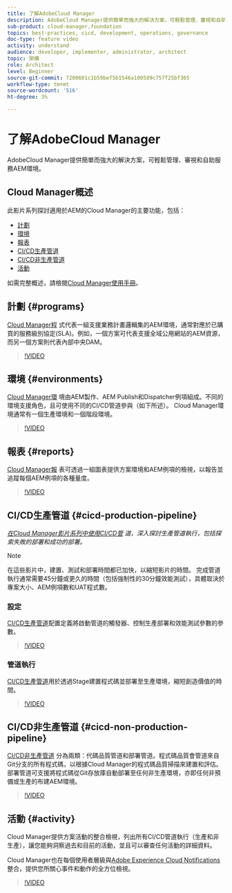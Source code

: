 ```yaml
---
title: 了解AdobeCloud Manager
description: AdobeCloud Manager提供簡單而強大的解決方案，可輕鬆管理、審視和自助服務AEM環境。
sub-product: cloud-manager,foundation
topics: best-practices, cicd, development, operations, governance
doc-type: feature video
activity: understand
audience: developer, implementer, administrator, architect
topic: 架構
role: Architect
level: Beginner
source-git-commit: 7200601c1b59bef5b1546a100589c757f25bf365
workflow-type: tm+mt
source-wordcount: '516'
ht-degree: 3%

---
```



# 了解AdobeCloud Manager

AdobeCloud Manager提供簡單而強大的解決方案，可輕鬆管理、審視和自助服務AEM環境。

## Cloud Manager概述

此影片系列探討適用於AEM的Cloud Manager的主要功能，包括：

* [計劃](#programs)
* [環境](#environments)
* [報表](#reports)
* [CI/CD生產管道](#cicd-production-pipeline)
* [CI/CD非生產管道](#cicd-non-production-pipeline)
* [活動](#activity)

如需完整概述，請檢閱[Cloud Manager使用手冊](https://experienceleague.adobe.com/docs/experience-manager-cloud-manager/using/introduction-to-cloud-manager.html?lang=zh-Hant)。

## 計劃 {#programs}

[Cloud Manager程](https://experienceleague.adobe.com/docs/experience-manager-cloud-manager/using/getting-started/setting-up-program.html) 式代表一組支援業務計畫邏輯集的AEM環境，通常對應於已購買的服務級別協定(SLA)。例如，一個方案可代表支援全域公用網站的AEM資源，而另一個方案則代表內部中央DAM。

>[!VIDEO](https://video.tv.adobe.com/v/26313/?quality=12&learn=on)

## 環境 {#environments}

[Cloud Manager環](https://experienceleague.adobe.com/docs/experience-manager-cloud-manager/using/how-to-use/manage-your-environment.html) 境由AEM製作、AEM Publish和Dispatcher例項組成。不同的環境支援角色，且可使用不同的CI/CD管道參與（如下所述）。 Cloud Manager環境通常有一個生產環境和一個階段環境。

>[!VIDEO](https://video.tv.adobe.com/v/26318/?quality=12&learn=on)

## 報表 {#reports}

[Cloud Manager報](https://experienceleague.adobe.com/docs/experience-manager-cloud-manager/using/how-to-use/monitor-your-environments.html) 表可透過一組圖表提供方案環境和AEM例項的檢視，以報告並追蹤每個AEM例項的各種量度。

>[!VIDEO](https://video.tv.adobe.com/v/26315/?quality=12&learn=on)

## CI/CD生產管道 {#cicd-production-pipeline}

*[在Cloud Manager影片系列中使用CI/CD管](./use-the-cicd-pipeline-in-cloud-manager-for-aem.md) 道，深入探討生產管道執行，包括探索失敗的部署和成功的部署。*

>[!NOTE]
>
> 在這些影片中，建置、測試和部署時間都已加快，以縮短影片的時間。 完成管道執行通常需要45分鐘或更久的時間（包括強制性的30分鐘效能測試），具體取決於專案大小、AEM例項數和UAT程式數。

### 設定

[CI/CD生產管道](https://experienceleague.adobe.com/docs/experience-manager-cloud-manager/using/how-to-use/configuring-pipeline.html)配置定義將啟動管道的觸發器、控制生產部署和效能測試參數的參數。

>[!VIDEO](https://video.tv.adobe.com/v/26314/?quality=12&learn=on)

### 管道執行

[CI/CD生產管道](https://experienceleague.adobe.com/docs/experience-manager-cloud-manager/using/how-to-use/deploying-code.html)用於透過Stage建置程式碼並部署至生產環境，縮短創造價值的時間。

>[!VIDEO](https://video.tv.adobe.com/v/26317/?quality=12&learn=on)

## CI/CD非生產管道 {#cicd-non-production-pipeline}

[CI/CD非生產管道](https://experienceleague.adobe.com/docs/experience-manager-cloud-manager/using/how-to-use/configuring-pipeline.html#non-production--code-quality-only-pipelines) 分為兩類：代碼品質管道和部署管道。程式碼品質會管道來自Git分支的所有程式碼，以根據Cloud Manager的程式碼品質掃描來建置和評估。 部署管道可支援將程式碼從Git存放庫自動部署至任何非生產環境，亦即任何非預備或生產的布建AEM環境。

>[!VIDEO](https://video.tv.adobe.com/v/26316/?quality=12&learn=on)

## 活動 {#activity}

Cloud Manager提供方案活動的整合檢視，列出所有CI/CD管道執行（生產和非生產），讓您能夠洞察過去和目前的活動，並且可以審查任何活動的詳細資料。

Cloud Manager也在每個使用者層級與[Adobe Experience Cloud Notifications](https://experienceleague.adobe.com/docs/experience-manager-cloud-manager/using/how-to-use/notifications.html)整合，提供您所關心事件和動作的全方位檢視。

>[!VIDEO](https://video.tv.adobe.com/v/26319/?quality=12&learn=on)
